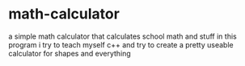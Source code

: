# math-calculator
a simple math calculator that calculates school math and stuff
in this program i try to teach myself c++ and try to create  a pretty useable calculator for shapes and everything

